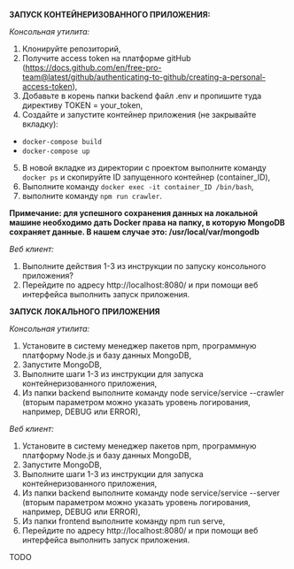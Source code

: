**ЗАПУСК КОНТЕЙНЕРИЗОВАННОГО ПРИЛОЖЕНИЯ:**

_Консольная утилита:_

1. Клонируйте репозиторий,
2. Получите access token на платформе gitHub (https://docs.github.com/en/free-pro-team@latest/github/authenticating-to-github/creating-a-personal-access-token),
3. Добавьте в корень папки backend файл .env и пропишите туда директиву TOKEN = your_token,
4. Создайте и запустите контейнер приложения (не закрывайте вкладку):

- `docker-compose build`
- `docker-compose up`

5. В новой вкладке из директории с проектом выполните команду `docker ps` и скопируйте ID
 запущенного контейнер (container_ID),
6. Выполните команду `docker exec -it container_ID /bin/bash`,
7. выполните команду `npm run crawler`.

 **Примечание: для успешного сохранения данных на локальной машине необходимо дать Docker права на папку, в которую MongoDB сохраняет данные. В нашем случае это: /usr/local/var/mongodb**

_Веб клиент:_

1. Выполните действия 1-3 из инструкции по запуску консольного приложения?
2. Перейдите по адресу http://localhost:8080/ и при помощи веб интерфейса выполнить запуск приложения.

**ЗАПУСК ЛОКАЛЬНОГО ПРИЛОЖЕНИЯ**

_Консольная утилита:_

1. Установите в систему менеджер пакетов npm, программную платформу Node.js и базу данных MongoDB,
2. Запустите MongoDB,
3. Выполните шаги 1-3 из инструкции для запуска контейнеризованного приложения,
4. Из папки backend выполните команду node service/service --crawler (вторым параметром можно указать уровень логирования, например, DEBUG или ERROR),

_Веб клиент:_

1. Установите в систему менеджер пакетов npm, программную платформу Node.js и базу данных MongoDB,
2. Запустите MongoDB,
3. Выполните шаги 1-3 из инструкции для запуска контейнеризованного приложения,
4. Из папки backend выполните команду node service/service --server (вторым параметром можно указать уровень логирования, например, DEBUG или ERROR),
5. Из папки frontend выполните команду npm run serve,
6. Перейдите по адресу http://localhost:8080/ и при помощи веб интерфейса выполнить запуск приложения.

TODO
